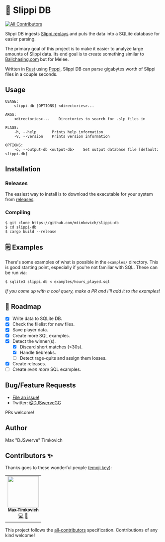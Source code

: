 # 🐸 Slippi DB
<!-- ALL-CONTRIBUTORS-BADGE:START - Do not remove or modify this section -->
[![All Contributors](https://img.shields.io/badge/all_contributors-1-orange.svg?style=flat-square)](#contributors-)
<!-- ALL-CONTRIBUTORS-BADGE:END -->

Slippi DB ingests [Slippi replays][slippi] and puts the data into a SQLite database for easier parsing.

The primary goal of this project is to make it easier to analyze large amounts of Slippi data. Its end goal is to create something similar to [Ballchasing.com][ballchasing] but for Melee.

Written in [Rust][rust] using [Peppi][peppi], Slippi DB can parse gigabytes worth of Slippi files in a couple seconds.

## Usage

```
USAGE:
    slippi-db [OPTIONS] <directories>...

ARGS:
    <directories>...    Directories to search for .slp files in

FLAGS:
    -h, --help       Prints help information
    -V, --version    Prints version information

OPTIONS:
    -o, --output-db <output-db>    Set output database file [default: slippi.db]
```

## Installation

### Releases

The easiest way to install is to download the executable for your system from [releases](https://github.com/mtimkovich/slippi-db/releases).

### Compiling

```shell
$ git clone https://github.com/mtimkovich/slippi-db
$ cd slippi-db
$ cargo build --release
```

## 🗒️ Examples

There's some examples of what is possible in the `examples/` directory. This is good starting point, especially if you're not familiar with SQL. These can be run via:

```shell
$ sqlite3 slippi.db < examples/hours_played.sql
```

*If you come up with a cool query, make a PR and I'll add it to the examples!*

## 🚧 Roadmap

- [x] Write data to SQLite DB.
- [x] Check the filelist for new files.
- [x] Save player data.
- [x] Create more SQL examples.
- [x] Detect the winner(s).
  - [x] Discard short matches (<30s).
  - [x] Handle tiebreaks.
  - [ ] Detect rage-quits and assign them losses.
- [x] Create releases.
- [ ] Create *even more* SQL examples.

## Bug/Feature Requests

* [File an issue!](https://github.com/mtimkovich/slippi-db/issues)
* Twitter: [@DJSwerveGG][twitter]

PRs welcome!

## Author
Max "DJSwerve" Timkovich

[slippi]: https://github.com/project-slippi/slippi-wiki/blob/master/SPEC.md
[peppi]: https://github.com/hohav/peppi
[rust]: https://www.rust-lang.org/
[ballchasing]: https://ballchasing.com
[twitter]: https://twitter.com/DJSwerveGG

## Contributors ✨

Thanks goes to these wonderful people ([emoji key](https://allcontributors.org/docs/en/emoji-key)):

<!-- ALL-CONTRIBUTORS-LIST:START - Do not remove or modify this section -->
<!-- prettier-ignore-start -->
<!-- markdownlint-disable -->
<table>
  <tr>
    <td align="center"><a href="https://timkovi.ch"><img src="https://avatars.githubusercontent.com/u/651077?v=4?s=100" width="100px;" alt=""/><br /><sub><b>Max Timkovich</b></sub></a><br /><a href="https://github.com/mtimkovich/slippi-db/commits?author=mtimkovich" title="Code">💻</a> <a href="https://github.com/mtimkovich/slippi-db/commits?author=mtimkovich" title="Documentation">📖</a></td>
  </tr>
</table>

<!-- markdownlint-restore -->
<!-- prettier-ignore-end -->

<!-- ALL-CONTRIBUTORS-LIST:END -->

This project follows the [all-contributors](https://github.com/all-contributors/all-contributors) specification. Contributions of any kind welcome!